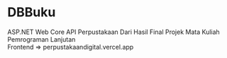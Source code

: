 # DBBuku

ASP.NET Web Core API Perpustakaan Dari Hasil Final Projek Mata Kuliah Pemrograman Lanjutan<br>
Frontend => perpustakaandigital.vercel.app

